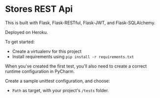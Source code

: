 # Stores REST Api

This is built with Flask, Flask-RESTful, Flask-JWT, and Flask-SQLAlchemy.

Deployed on Heroku.

To get started:

- Create a virtualenv for this project
- Install requirements using `pip install -r requirements.txt`

When you've created the first test, you'll also need to create a correct runtime configuration in PyCharm.

Create a sample unittest configuration, and choose:

- `Path` as target, with your project's `/tests` folder.